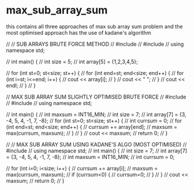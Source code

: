 # max_sub_array_sum
this contains all three approaches of max sub array sum problem and the most optimised approach has the use of kadane's algorithm

// // SUB ARRAYS BRUTE FORCE METHOD
// #include <iostream>
// #include <vector>
// using namespace std;

// int main() {
//     int size = 5;
//     int array[5] = {1,2,3,4,5};

//     for (int st=0; st<size; st++) {
//         for (int end=st; end<size; end++) {
//             for (int i=st; i<=end; i++) {
//                 cout << array[i];
//             }
//             cout << " ";
//         }
//         cout << endl;
//     }
// }









// MAX SUB ARRAY SUM SLIGHTLY OPTIMISED BRUTE FORCE
// #include <iostream>
// #include <vector>
// using namespace std;

// int main() {
//     int maxsum = INT16_MIN;
//     int size = 7;
//     int array[7] = {3, -4, 5, 4, -1, 7, -8};
//     for (int st=0; st<size; st++) {
//         int currsum = 0;
//         for (int end=st; end<size; end++) {
//             currsum += array[end];
//             maxsum = max(currsum, maxsum);
//         }
//     }
//     cout << maxsum;
//     return 0;
// }










// // MAX SUB ARRAY SUM USING KADANE'S ALGO (MOST OPTIMISED)
// #include <iostream>
// using namespace std;
// int main() {
//     int size = 7;
//     int array[7] = {3, -4, 5, 4, -1, 7, -8};
//     int maxsum = INT16_MIN;
//     int currsum = 0;

//     for (int i=0; i<size; i++) {
//         currsum += array[i];
//         maxsum = max(currsum, maxsum);
//         if (currsum<0) {
//             currsum=0;
//         }
//     }
//     cout << maxsum;
//     return 0;
// } 
